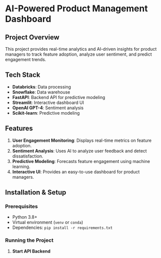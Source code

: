 # AI-Powered Product Management Dashboard

## Project Overview
This project provides real-time analytics and AI-driven insights for product managers to track feature adoption, analyze user sentiment, and predict engagement trends.

## Tech Stack
- **Databricks**: Data processing
- **Snowflake**: Data warehouse
- **FastAPI**: Backend API for predictive modeling
- **Streamlit**: Interactive dashboard UI
- **OpenAI GPT-4**: Sentiment analysis
- **Scikit-learn**: Predictive modeling

## Features
1. **User Engagement Monitoring**: Displays real-time metrics on feature adoption.
2. **Sentiment Analysis**: Uses AI to analyze user feedback and detect dissatisfaction.
3. **Predictive Modeling**: Forecasts feature engagement using machine learning.
4. **Interactive UI**: Provides an easy-to-use dashboard for product managers.

## Installation & Setup
### Prerequisites
- Python 3.8+
- Virtual environment (`venv` or `conda`)
- Dependencies: `pip install -r requirements.txt`

### Running the Project
1. **Start API Backend**

